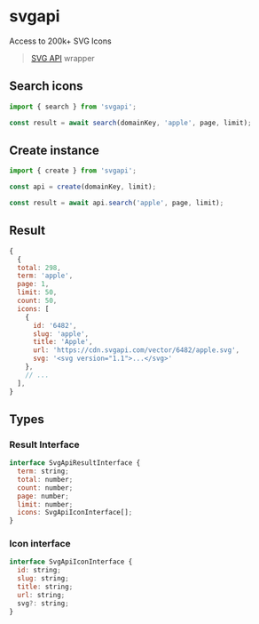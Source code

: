 # svgapi

Access to 200k+ SVG Icons

> [SVG API](https://svgapi.com) wrapper

## Search icons

```js
import { search } from 'svgapi';

const result = await search(domainKey, 'apple', page, limit);

```

## Create instance

```js
import { create } from 'svgapi';

const api = create(domainKey, limit);

const result = await api.search('apple', page, limit);
```

## Result

```js
{
  {
  total: 298,
  term: 'apple',
  page: 1,
  limit: 50,
  count: 50,
  icons: [
    {
      id: '6482',
      slug: 'apple',
      title: 'Apple',
      url: 'https://cdn.svgapi.com/vector/6482/apple.svg',
      svg: '<svg version="1.1">...</svg>'
    },
    // ...
  ],
}
```

## Types

### Result Interface

```js
interface SvgApiResultInterface {
  term: string;
  total: number;
  count: number;
  page: number;
  limit: number;
  icons: SvgApiIconInterface[];
}

```

### Icon interface

```js
interface SvgApiIconInterface {
  id: string;
  slug: string;
  title: string;
  url: string;
  svg?: string;
}
```
